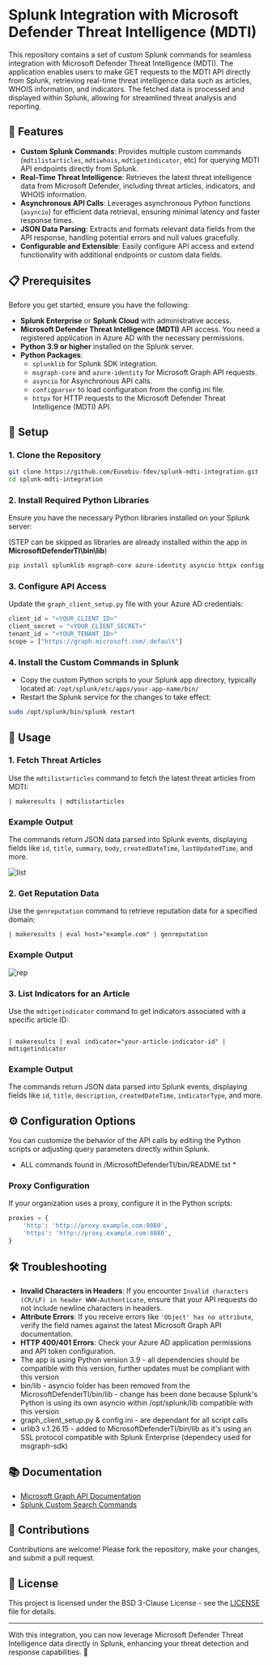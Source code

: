 # Splunk Integration with Microsoft Defender Threat Intelligence (MDTI)

This repository contains a set of custom Splunk commands for seamless integration with Microsoft Defender Threat Intelligence (MDTI). The application enables users to make GET requests to the MDTI API directly from Splunk, retrieving real-time threat intelligence data such as articles, WHOIS information, and indicators. The fetched data is processed and displayed within Splunk, allowing for streamlined threat analysis and reporting.

## 🌟 Features

- **Custom Splunk Commands**: Provides multiple custom commands (`mdtilistarticles`, `mdtiwhois`, `mdtigetindicator`, etc) for querying MDTI API endpoints directly from Splunk.
- **Real-Time Threat Intelligence**: Retrieves the latest threat intelligence data from Microsoft Defender, including threat articles, indicators, and WHOIS information.
- **Asynchronous API Calls**: Leverages asynchronous Python functions (`asyncio`) for efficient data retrieval, ensuring minimal latency and faster response times.
- **JSON Data Parsing**: Extracts and formats relevant data fields from the API response, handling potential errors and null values gracefully.
- **Configurable and Extensible**: Easily configure API access and extend functionality with additional endpoints or custom data fields.

## 📋 Prerequisites

Before you get started, ensure you have the following:

- **Splunk Enterprise** or **Splunk Cloud** with administrative access.
- **Microsoft Defender Threat Intelligence (MDTI)** API access. You need a registered application in Azure AD with the necessary permissions.
- **Python 3.9 or higher** installed on the Splunk server.
- **Python Packages**:
  - `splunklib` for Splunk SDK integration.
  - `msgraph-core` and `azure-identity` for Microsoft Graph API requests.
  - `asyncio` for Asynchronous API calls.
  - `configparser` to load configuration from the config.ini file.
  - `httpx` for HTTP requests to the Microsoft Defender Threat Intelligence (MDTI) API.

## 🔧 Setup

### 1. Clone the Repository

```bash
git clone https://github.com/Eusebiu-fdev/splunk-mdti-integration.git
cd splunk-mdti-integration
```

### 2. Install Required Python Libraries

Ensure you have the necessary Python libraries installed on your Splunk server:

(STEP can be skipped as libraries are already installed within the app in **MicrosoftDefenderTI\bin\lib**)

```bash
pip install splunklib msgraph-core azure-identity asyncio httpx configparser
```

### 3. Configure API Access

Update the `graph_client_setup.py` file with your Azure AD credentials:

```python
client_id = "<YOUR_CLIENT_ID>"
client_secret = "<YOUR_CLIENT_SECRET>"
tenant_id = "<YOUR_TENANT_ID>"
scope = ["https://graph.microsoft.com/.default"]
```

### 4. Install the Custom Commands in Splunk

- Copy the custom Python scripts to your Splunk app directory, typically located at:
  `/opt/splunk/etc/apps/your-app-name/bin/`
- Restart the Splunk service for the changes to take effect:

```bash
sudo /opt/splunk/bin/splunk restart
```

## 🚀 Usage

### 1. Fetch Threat Articles

Use the `mdtilistarticles` command to fetch the latest threat articles from MDTI:

```spl
| makeresults | mdtilistarticles
```

### Example Output

The commands return JSON data parsed into Splunk events, displaying fields like `id`, `title`, `summary`, `body`, `createdDateTime`, `lastUpdatedTime`, and more.

![list](https://github.com/user-attachments/assets/9f167cd5-e6a8-4fe4-b2e0-0dfefd42cd77)


### 2. Get Reputation Data

Use the `genreputation` command to retrieve reputation data for a specified domain:

```spl
| makeresults | eval host="example.com" | genreputation
```

### Example Output

![rep](https://github.com/user-attachments/assets/1ba93b30-ff6f-423e-a899-a151dcec634c)


### 3. List Indicators for an Article

Use the `mdtigetindicator` command to get indicators associated with a specific article ID:

```spl![list](https://github.com/user-attachments/assets/b7085ecc-c079-49a3-b44a-15e18a1e4c64)

| makeresults | eval indicator="your-article-indicator-id" | mdtigetindicator
```

### Example Output

The commands return JSON data parsed into Splunk events, displaying fields like `id`, `title`, `description`, `createdDateTime`, `indicatorType`, and more.


## ⚙️ Configuration Options

You can customize the behavior of the API calls by editing the Python scripts or adjusting query parameters directly within Splunk.

* ALL commands found in /MicrosoftDefenderTI/bin/README.txt *

### Proxy Configuration

If your organization uses a proxy, configure it in the Python scripts:

```python
proxies = {
    'http': 'http://proxy.example.com:8080',
    'https': 'http://proxy.example.com:8080',
}
```

## 🛠️ Troubleshooting

- **Invalid Characters in Headers**: If you encounter `Invalid characters (CR/LF) in header WWW-Authenticate`, ensure that your API requests do not include newline characters in headers.
- **Attribute Errors**: If you receive errors like `'Object' has no attribute`, verify the field names against the latest Microsoft Graph API documentation.
- **HTTP 400/401 Errors**: Check your Azure AD application permissions and API token configuration.
-  The app is using Python version 3.9 - all dependencies should be compatible with this version, further updates must be compliant with this version
-  bin/lib - asyncio folder has been removed from the MicrosoftDefenderTI/bin/lib
           - change has been done because Splunk's Python is using its own asyncio within /opt/splunk/lib compatible with this version
-  graph_client_setup.py & config.ini - are dependant for all script calls
-  urlib3 v.1.26.15 - added to MicrosoftDefenderTI/bin/lib as it's using an SSL protocol compatible with Splunk Enterprise (dependecy used for msgraph-sdk)



## 📚 Documentation

- [Microsoft Graph API Documentation](https://learn.microsoft.com/en-us/graph/api/overview)
- [Splunk Custom Search Commands](https://dev.splunk.com/enterprise/docs/devtools/customsearchcommands/)

## 🤝 Contributions

Contributions are welcome! Please fork the repository, make your changes, and submit a pull request.

## 📝 License

This project is licensed under the BSD 3-Clause License - see the [LICENSE](LICENSE) file for details.

---

With this integration, you can now leverage Microsoft Defender Threat Intelligence data directly in Splunk, enhancing your threat detection and response capabilities. 🎉
